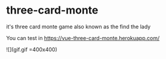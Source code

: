# three-card-monte

it's three card monte game also known as the find the lady

You can test  in https://vue-three-card-monte.herokuapp.com/

![](gif.gif =400x400)

